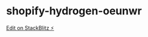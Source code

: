 # shopify-hydrogen-oeunwr

[Edit on StackBlitz ⚡️](https://stackblitz.com/edit/shopify-hydrogen-oeunwr)
